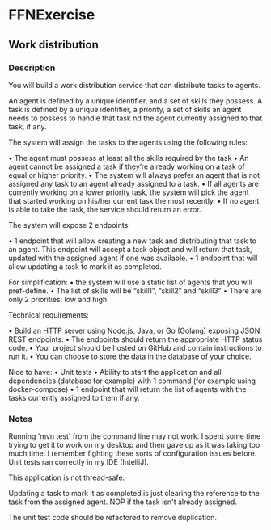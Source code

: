 # FFNExercise
## Work distribution

### Description

You will build a work distribution service that can distribute tasks to agents.

An agent is defined by a unique identifier, and a set of skills they possess.
A task is defined by a unique identifier, a priority, a set of skills an agent needs to possess to handle that task 
nd the agent currently assigned to that task, if any.

The system will assign the tasks to the agents using the following rules:

•	The agent must possess at least all the skills required by the task
•	An agent cannot be assigned a task if they’re already working on a task of equal or higher priority.
•	The system will always prefer an agent that is not assigned any task to an agent already assigned to a task.
•	If all agents are currently working on a lower priority task, the system will pick the agent that started 
working on his/her current task the most recently.
•	If no agent is able to take the task, the service should return an error.

The system will expose 2 endpoints:

•	1 endpoint that will allow creating a new task and distributing that task to an agent. 
This endpoint will accept a task object and will return that task, updated with the 
assigned agent if one was available.
•	1 endpoint that will allow updating a task to mark it as completed.

For simplification:
•	the system will use a static list of agents that you will pref-define. 
•	The list of skills will be “skill1”, “skill2” and “skill3”
•	There are only 2 priorities: low and high.

Technical requirements:

•	Build an HTTP server using Node.js, Java, or Go (Golang) exposing JSON REST endpoints.
•	The endpoints should return the appropriate HTTP status code.
•	Your project should be hosted on GitHub and contain instructions to run it.
•	You can choose to store the data in the database of your choice.

Nice to have:
•	Unit tests
•	Ability to start the application and all dependencies (database for example) with 1 command 
(for example using docker-compose)
•	1 endpoint that will return the list of agents with the tasks currently assigned to them if any.

### Notes
Running 'mvn test' from the command line may not work. I spent some time trying to get it to work on my desktop 
and then gave up as it was taking too much time. I remember fighting these sorts of configuration issues before.
Unit tests ran correctly in my IDE (IntelliJ).

This application is not thread-safe.

Updating a task to mark it as completed is just clearing the reference to the task from the assigned agent. NOP if the
task isn't already assigned. 

The unit test code should be refactored to remove duplication. 





